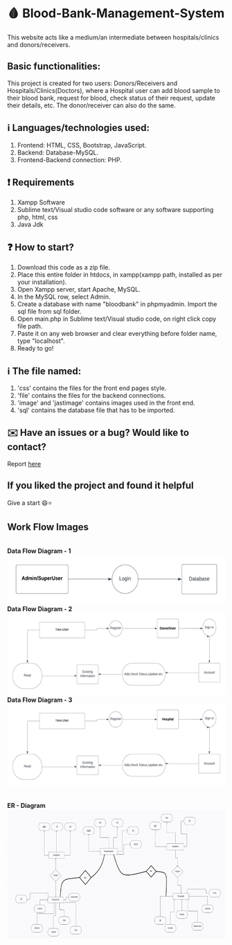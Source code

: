 # :drop_of_blood: Blood-Bank-Management-System 
This website acts like a medium/an intermediate between hospitals/clinics and donors/receivers.

## Basic functionalities:
This project is created for two users: Donors/Receivers and Hospitals/Clinics(Doctors), where a Hospital user can add blood sample to their blood bank, request for blood, check status of their request, update their details, etc. The donor/receiver can also do the same.
 
## :information_source: Languages/technologies used:
1. Frontend: HTML, CSS, Bootstrap, JavaScript.
2. Backend: Database-MySQL.
3. Frontend-Backend connection: PHP.

## :exclamation: Requirements
1. Xampp Software
2. Sublime text/Visual studio code software or any software supporting php, html, css
3. Java Jdk

## :question: How to start?
1. Download this code as a zip file.
2. Place this entire folder in htdocs, in xampp(xampp path, installed as per your installation). 
3. Open Xampp server, start Apache, MySQL.
4. In the MySQL row, select Admin.
5. Create a database with name "bloodbank" in phpmyadmin. Import the sql file from sql folder.
6. Open main.php in Sublime text/Visual studio code, on right click copy file path.
7. Paste it on any web browser and clear everything before folder name, type "localhost".
8. Ready to go!
 
## :information_source: The file named:
1. 'css' contains the files for the front end pages style.
2. 'file' contains the files for the backend connections.
3. 'image' and 'jastimage' contains images used in the front end.
4. 'sql' contains the database file that has to be imported.

## ✉️ Have an issues or a bug? Would like to contact?
Report [here](https://github.com/HarshitDuttTyagi/Cloud-Based-Online-Blood-Banking-System/issues)

## If you liked the project and found it helpful
Give a start 😄:star:

## Work Flow Images
<br><b> Data Flow Diagram - 1 
   <br>
   <img src="https://github.com/HarshitDuttTyagi/Cloud-Based-Online-Blood-Banking-System/blob/ad1700ff10b1bd26f78b9e8f8fb37303e0724032/Output/Picture2.png">
   <br><b> Data Flow Diagram - 2 
   <br>
   <img src="https://github.com/HarshitDuttTyagi/Cloud-Based-Online-Blood-Banking-System/blob/ad1700ff10b1bd26f78b9e8f8fb37303e0724032/Output/Picture3.png">
   <br><b> Data Flow Diagram - 3 
   <br>
   <img src="https://github.com/HarshitDuttTyagi/Cloud-Based-Online-Blood-Banking-System/blob/ad1700ff10b1bd26f78b9e8f8fb37303e0724032/Output/Picture4.png">
   <br>
   <br>
<br><b> ER - Diagram
   <img src="https://github.com/HarshitDuttTyagi/Cloud-Based-Online-Blood-Banking-System/blob/ad1700ff10b1bd26f78b9e8f8fb37303e0724032/Output/Picture5.png">
   <br>
   <br>
   